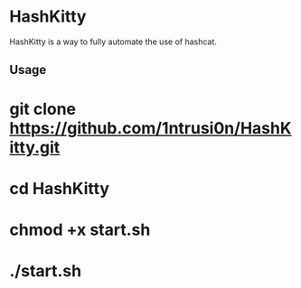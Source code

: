 # HashKitty
HashKitty is a way to fully automate the use of hashcat.

## Usage
# git clone https://github.com/1ntrusi0n/HashKitty.git
# cd HashKitty
# chmod +x start.sh
# ./start.sh
